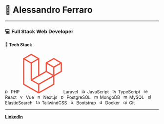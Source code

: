 # 👋 Alessandro Ferraro

---

### 💻 Full Stack Web Developer  

#### 🚀 Tech Stack
<p align="left">
  <img src="https://cdn.jsdelivr.net/gh/devicons/devicon/icons/php/php-original.svg" alt="php" width="15" height="15"/> PHP &nbsp;
  <?xml version="1.0" encoding="UTF-8"?>
<svg xmlns="http://www.w3.org/2000/svg" xmlns:xlink="http://www.w3.org/1999/xlink" width="128px" height="133px" viewBox="0 0 128 128" version="1.1">
<g id="surface1">
<path style=" stroke:none;fill-rule:nonzero;fill:rgb(94.117647%,32.54902%,25.098039%);fill-opacity:1;" d="M 26.027344 0.136719 C 25.824219 0.214844 20.085938 3.484375 13.28125 7.394531 C 5.035156 12.136719 0.800781 14.632812 0.574219 14.867188 C 0.394531 15.070312 0.191406 15.421875 0.128906 15.644531 C -0.0429688 16.21875 -0.0546875 100.347656 0.117188 100.953125 C 0.179688 101.1875 0.382812 101.53125 0.566406 101.722656 C 1.011719 102.191406 50.238281 130.496094 50.835938 130.632812 C 51.113281 130.699219 51.425781 130.6875 51.734375 130.601562 C 52.40625 130.433594 101.503906 102.191406 101.941406 101.730469 C 102.121094 101.53125 102.324219 101.1875 102.390625 100.953125 C 102.476562 100.675781 102.507812 96.277344 102.507812 87.015625 L 102.507812 73.480469 L 114.476562 66.605469 C 125.761719 60.117188 126.453125 59.710938 126.742188 59.265625 L 127.039062 58.785156 L 127.039062 44.207031 C 127.039062 28.335938 127.070312 29.230469 126.441406 28.65625 C 126.273438 28.507812 120.523438 25.152344 113.652344 21.195312 L 101.171875 14.015625 L 99.785156 14.015625 L 87.574219 21.027344 C 80.851562 24.894531 75.136719 28.199219 74.859375 28.378906 C 74.582031 28.5625 74.25 28.902344 74.113281 29.148438 L 73.867188 29.574219 L 73.8125 43.308594 L 73.761719 57.046875 L 63.679688 62.855469 C 58.132812 66.042969 53.515625 68.683594 53.417969 68.707031 C 53.238281 68.757812 53.226562 67.449219 53.226562 42.203125 L 53.226562 15.632812 L 52.960938 15.175781 C 52.628906 14.621094 54.121094 15.507812 39.136719 6.894531 C 26.570312 -0.332031 26.871094 -0.179688 26.027344 0.136719 Z M 37.578125 10.65625 C 42.835938 13.671875 47.136719 16.167969 47.136719 16.199219 C 47.136719 16.230469 42.527344 18.894531 36.894531 22.132812 L 26.644531 28.015625 L 16.414062 22.132812 C 10.792969 18.894531 6.1875 16.230469 6.1875 16.199219 C 6.1875 16.167969 10.785156 13.503906 16.40625 10.273438 L 26.613281 4.402344 L 27.316406 4.785156 C 27.710938 5 32.332031 7.640625 37.578125 10.65625 Z M 110.730469 24.191406 C 116.265625 27.378906 120.84375 30.011719 120.886719 30.054688 C 121.003906 30.160156 100.703125 41.828125 100.425781 41.816406 C 100.148438 41.808594 80.097656 30.246094 80.105469 30.105469 C 80.117188 29.945312 100.289062 18.339844 100.492188 18.371094 C 100.585938 18.394531 105.195312 21.015625 110.730469 24.191406 Z M 14.828125 25.875 L 24.585938 31.492188 L 24.640625 59.304688 L 24.691406 87.121094 L 24.929688 87.496094 C 25.054688 87.695312 25.289062 87.964844 25.460938 88.089844 C 25.621094 88.207031 31.050781 91.300781 37.523438 94.953125 L 49.28125 101.59375 L 49.28125 113.359375 C 49.28125 119.816406 49.238281 125.113281 49.183594 125.113281 C 49.140625 125.113281 38.976562 119.296875 26.601562 112.175781 L 4.105469 99.238281 L 4.074219 59.464844 L 4.054688 19.703125 L 4.554688 19.980469 C 4.84375 20.132812 9.460938 22.785156 14.828125 25.875 Z M 49.28125 45.453125 L 49.28125 71.082031 L 48.886719 71.339844 C 48.351562 71.679688 28.8125 82.910156 28.746094 82.910156 C 28.714844 82.910156 28.691406 71.339844 28.691406 57.195312 L 28.703125 31.492188 L 38.910156 25.621094 C 44.523438 22.390625 49.152344 19.769531 49.207031 19.789062 C 49.246094 19.8125 49.28125 31.363281 49.28125 45.453125 Z M 88.222656 39.558594 L 98.453125 45.441406 L 98.453125 57.101562 C 98.453125 68.164062 98.441406 68.757812 98.273438 68.695312 C 98.164062 68.652344 93.535156 66 87.980469 62.800781 L 77.867188 56.992188 L 77.867188 45.335938 C 77.867188 38.917969 77.898438 33.675781 77.929688 33.675781 C 77.972656 33.675781 82.601562 36.320312 88.222656 39.558594 Z M 123.09375 45.261719 C 123.09375 51.644531 123.050781 56.910156 123.007812 56.960938 C 122.933594 57.078125 102.699219 68.738281 102.570312 68.738281 C 102.539062 68.738281 102.507812 63.496094 102.507812 57.078125 L 102.507812 45.421875 L 112.714844 39.546875 C 118.335938 36.320312 122.964844 33.675781 123.007812 33.675781 C 123.0625 33.675781 123.09375 38.886719 123.09375 45.261719 Z M 86.230469 66.46875 C 94.835938 71.421875 96.320312 72.308594 96.171875 72.425781 C 96.074219 72.488281 92.8125 74.363281 88.929688 76.582031 C 85.046875 78.796875 74.988281 84.53125 66.570312 89.328125 L 51.273438 98.054688 L 50.785156 97.789062 C 47.863281 96.191406 30.910156 86.546875 30.910156 86.472656 C 30.902344 86.3125 75.765625 60.53125 75.945312 60.597656 C 76.03125 60.628906 80.660156 63.269531 86.230469 66.46875 Z M 98.433594 87.558594 L 98.398438 99.238281 L 75.914062 112.175781 C 63.542969 119.296875 53.375 125.113281 53.324219 125.113281 C 53.269531 125.113281 53.226562 120.359375 53.226562 113.359375 L 53.226562 101.59375 L 75.765625 88.742188 C 88.148438 81.675781 98.324219 75.890625 98.378906 75.878906 C 98.421875 75.878906 98.441406 81.132812 98.433594 87.558594 Z M 98.433594 87.558594 "/>
</g>
</svg>
Laravel &nbsp;
  <img src="https://cdn.jsdelivr.net/gh/devicons/devicon/icons/javascript/javascript-original.svg" alt="javascript" width="15" height="15"/> JavaScript &nbsp;
  <img src="https://cdn.jsdelivr.net/gh/devicons/devicon/icons/typescript/typescript-original.svg" alt="typescript" width="15" height="15"/> TypeScript &nbsp;
  <img src="https://cdn.jsdelivr.net/gh/devicons/devicon/icons/react/react-original.svg" alt="react" width="15" height="15"/> React &nbsp;
  <img src="https://cdn.jsdelivr.net/gh/devicons/devicon/icons/vuejs/vuejs-original.svg" alt="vue" width="15" height="15"/> Vue &nbsp;
  <img src="https://cdn.jsdelivr.net/gh/devicons/devicon/icons/nextjs/nextjs-original.svg" alt="nextjs" width="15" height="15"/> Next.js &nbsp;
  <img src="https://cdn.jsdelivr.net/gh/devicons/devicon/icons/postgresql/postgresql-original.svg" alt="postgresql" width="15" height="15"/> PostgreSQL &nbsp;
  <img src="https://cdn.jsdelivr.net/gh/devicons/devicon/icons/mongodb/mongodb-original.svg" alt="mongodb" width="15" height="15"/> MongoDB &nbsp;
  <img src="https://cdn.jsdelivr.net/gh/devicons/devicon/icons/mysql/mysql-original.svg" alt="mysql" width="15" height="15"/> MySQL &nbsp;
  <img src="https://cdn.jsdelivr.net/gh/devicons/devicon/icons/elasticsearch/elasticsearch-original.svg" alt="elasticsearch" width="15" height="15"/> ElasticSearch &nbsp;
  <img src="https://cdn.jsdelivr.net/gh/devicons/devicon/icons/tailwindcss/tailwindcss-plain.svg" alt="tailwind" width="15" height="15"/> TailwindCSS &nbsp;
  <img src="https://cdn.jsdelivr.net/gh/devicons/devicon/icons/bootstrap/bootstrap-original.svg" alt="bootstrap" width="15" height="15"/> Bootstrap &nbsp;
  <img src="https://cdn.jsdelivr.net/gh/devicons/devicon/icons/docker/docker-original.svg" alt="docker" width="15" height="15"/> Docker &nbsp;
  <img src="https://cdn.jsdelivr.net/gh/devicons/devicon/icons/git/git-original.svg" alt="git" width="15" height="15"/> Git
</p>

---

**[LinkedIn](https://www.linkedin.com/in/alessandro-ferraro/)**
